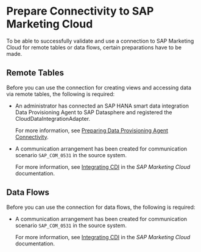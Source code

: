 <!-- loiof5e0c06fdc834c62a10eeb19d9a79bab -->

# Prepare Connectivity to SAP Marketing Cloud

To be able to successfully validate and use a connection to SAP Marketing Cloud for remote tables or data flows, certain preparations have to be made.



<a name="loiof5e0c06fdc834c62a10eeb19d9a79bab__prereq_rt_Marketing_Cloud"/>

## Remote Tables

Before you can use the connection for creating views and accessing data via remote tables, the following is required:

-   An administrator has connected an SAP HANA smart data integration Data Provisioning Agent to SAP Datasphere and registered the CloudDataIntegrationAdapter.

    For more information, see [Preparing Data Provisioning Agent Connectivity](preparing-data-provisioning-agent-connectivity-f1a39d1.md).

-   A communication arrangement has been created for communication scenario `SAP_COM_0531` in the source system. 

    For more information, see [Integrating CDI](https://help.sap.com/viewer/e0cd7c1ecf3d4f2f9feb46ec1c5b68fb/latest/en-US/4a006b43551d4cb5aed6399c0ace6b98.html) in the *SAP Marketing Cloud* documentation.




<a name="loiof5e0c06fdc834c62a10eeb19d9a79bab__prereq_df_Marketing_Cloud"/>

## Data Flows

Before you can use the connection for data flows, the following is required:

-   A communication arrangement has been created for communication scenario `SAP_COM_0531` in the source system. 

    For more information, see [Integrating CDI](https://help.sap.com/viewer/e0cd7c1ecf3d4f2f9feb46ec1c5b68fb/latest/en-US/4a006b43551d4cb5aed6399c0ace6b98.html) in the *SAP Marketing Cloud* documentation.


